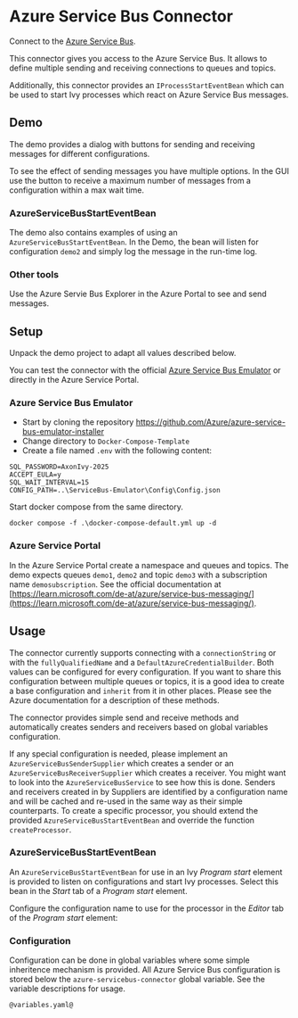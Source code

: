 # Azure Service Bus Connector

Connect to the [Azure Service Bus](https://azure.microsoft.com/products/service-bus/).

This connector gives you access to the Azure Service Bus. It allows to
define multiple sending and receiving connections to queues and topics.

Additionally, this connector provides an `IProcessStartEventBean` which
can be used to start Ivy processes which react on Azure Service Bus
messages.

## Demo

The demo provides a dialog with buttons for sending and receiving messages
for different configurations.

To see the effect of sending messages you have multiple options. In the GUI
use the button to receive a maximum number of messages from a configuration
within a max wait time.

### AzureServiceBusStartEventBean

The demo also contains examples of using an `AzureServiceBusStartEventBean`.
In the Demo, the bean will listen for configuration `demo2` and simply
log the message in the run-time log.

### Other tools

Use the Azure Servie Bus Explorer in the Azure Portal to see and send messages.

## Setup

Unpack the demo project to adapt all values described below.

You can test the connector with the official
[Azure Service Bus Emulator](https://github.com/Azure/azure-service-bus-emulator-installer)
or directly in the Azure Service Portal.

### Azure Service Bus Emulator

- Start by cloning the repository https://github.com/Azure/azure-service-bus-emulator-installer
- Change directory to `Docker-Compose-Template`
- Create a file named `.env` with the following content:

```
SQL_PASSWORD=AxonIvy-2025
ACCEPT_EULA=y
SQL_WAIT_INTERVAL=15
CONFIG_PATH=..\ServiceBus-Emulator\Config\Config.json
```

Start docker compose from the same directory.

`docker compose -f .\docker-compose-default.yml up -d`

### Azure Service Portal

In the Azure Service Portal create a namespace and queues and topics. The
demo expects queues `demo1`, `demo2` and topic `demo3` with a subscription
name `demosubscription`. See the official documentation
at [https://learn.microsoft.com/de-at/azure/service-bus-messaging/](https://learn.microsoft.com/de-at/azure/service-bus-messaging/).

## Usage

The connector currently supports connecting with a `connectionString` or with the
`fullyQualifiedName` and a `DefaultAzureCredentialBuilder`. Both values can be
configured for every configuration. If you want to share this configuration between
multiple queues or topics, it is a good idea to create a base configuration and
`inherit` from it in other places. Please see the Azure documentation for a description
of these methods.

The connector provides simple send and receive methods and automatically creates senders
and receivers based on global variables configuration.

If any special configuration is needed, please implement an `AzureServiceBusSenderSupplier`
which creates a sender or an `AzureServiceBusReceiverSupplier` which creates a receiver.
You might want to look into the `AzureServiceBusService` to see how this is done.
Senders and receivers created in by Suppliers are identified by a configuration name and
will be cached and re-used in the same way as their simple counterparts.
To create a specific processor, you should extend the provided `AzureServiceBusStartEventBean`
and override the function `createProcessor`.

### AzureServiceBusStartEventBean

An `AzureServiceBusStartEventBean` for use in an Ivy *Program start* element is provided to listen
on configurations and start Ivy processes. Select this bean in the *Start* tab of a *Program start*
element.

Configure the configuration name to use for the processor in the *Editor* tab of the *Program start* element:

### Configuration

Configuration can be done in global variables where some simple inheritence mechanism
is provided. All Azure Service Bus configuration is stored below the `azure-servicebus-connector` global
variable. See the variable descriptions for usage.


```
@variables.yaml@
```
